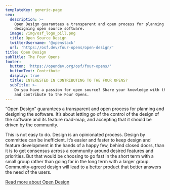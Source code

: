 ```yaml
---
templateKey: generic-page
seo:
  description: >-
    Open Design guarantees a transparent and open process for planning and
    designing open source software. 
  image: /img/osf_logo_pill.png
  title: Open Source Design
  twitterUsername: '@openstack'
  url: 'https://osf.dev/four-opens/open-design/'
title: Open Design
subTitle: The Four Opens
footer:
  button: 'https://opendev.org/osf/four-opens/'
  buttonText: Contribute
  display: true
  title: INTERESTED IN CONTRIBUTING TO THE FOUR OPENS?
  subTitle: >-
    Do you have a passion for open source? Share your knowledge with the world
    and contribute to the Four Opens.
---
```

“Open Design” guarantees a transparent and open process for planning and designing the software. It’s about letting go of the control of the design of the software and its feature road-map, and accepting that it should be driven by the community.

This is not easy to do. Design is an opinionated process. Design by committee can be inefficient. It’s easier and faster to keep design and feature development in the hands of a happy few, behind closed doors, than it is to get consensus across a community around desired features and priorities. But that would be choosing to go fast in the short term with a small group rather than going far in the long term with a larger group. Community-agreed design will lead to a better product that better answers the need of the users.

[Read more about Open Design](https://opendev.org/osf/four-opens/src/branch/master/doc/source/opendesign.rst)

